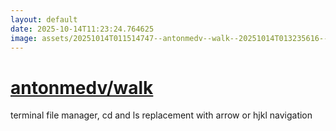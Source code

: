 ```yaml
---
layout: default
date: 2025-10-14T11:23:24.764625
image: assets/20251014T011514747--antonmedv--walk--20251014T013235616--cropped.png
---
```


# [antonmedv/walk](https://github.com/antonmedv/walk)

terminal file manager, cd and ls replacement with arrow or hjkl navigation
